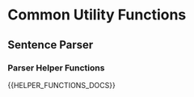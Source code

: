 # Common Utility Functions

## Sentence Parser

### Parser Helper Functions

{{HELPER_FUNCTIONS_DOCS}}
